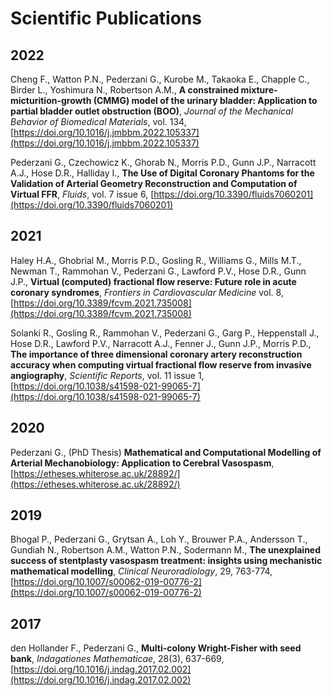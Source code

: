 # Scientific Publications


## 2022

Cheng F., Watton P.N., Pederzani G., Kurobe M., Takaoka E., Chapple C., Birder L., Yoshimura N., Robertson A.M., **A constrained mixture-micturition-growth (CMMG) model of the urinary bladder: Application to partial bladder outlet obstruction (BOO)**, _Journal of the Mechanical Behavior of Biomedical Materials_, vol. 134, [https://doi.org/10.1016/j.jmbbm.2022.105337](https://doi.org/10.1016/j.jmbbm.2022.105337)

Pederzani G., Czechowicz K., Ghorab N., Morris P.D., Gunn J.P., Narracott A.J., Hose D.R., Halliday I., **The Use of Digital Coronary Phantoms for the Validation of Arterial Geometry Reconstruction and Computation of Virtual FFR**, _Fluids_, vol. 7 issue 6, [https://doi.org/10.3390/fluids7060201](https://doi.org/10.3390/fluids7060201)

## 2021

Haley H.A., Ghobrial M., Morris P.D., Gosling R., Williams G., Mills M.T., Newman T., Rammohan V., Pederzani G., Lawford P.V., Hose D.R., Gunn J.P., **Virtual (computed) fractional flow reserve: Future role in acute coronary syndromes**, _Frontiers in Cardiovascular Medicine_ vol. 8, [https://doi.org/10.3389/fcvm.2021.735008](https://doi.org/10.3389/fcvm.2021.735008)

Solanki R., Gosling R., Rammohan V., Pederzani G., Garg P., Heppenstall J., Hose D.R., Lawford P.V., Narracott A.J., Fenner J., Gunn J.P., Morris P.D., **The importance of three dimensional coronary artery reconstruction accuracy when computing virtual fractional flow reserve from invasive angiography**, _Scientific Reports_, vol. 11 issue 1, [https://doi.org/10.1038/s41598-021-99065-7](https://doi.org/10.1038/s41598-021-99065-7)

## 2020

Pederzani G., (PhD Thesis) **Mathematical and Computational Modelling of Arterial Mechanobiology: Application to Cerebral Vasospasm**, [https://etheses.whiterose.ac.uk/28892/](https://etheses.whiterose.ac.uk/28892/)

## 2019

Bhogal P., Pederzani G., Grytsan A., Loh Y., Brouwer P.A., Andersson T., Gundiah N., Robertson A.M., Watton P.N., Sodermann M., **The unexplained success of stentplasty vasospasm treatment: insights using mechanistic mathematical modelling**, _Clinical Neuroradiology_, 29, 763-774, [https://doi.org/10.1007/s00062-019-00776-2](https://doi.org/10.1007/s00062-019-00776-2)

## 2017

den Hollander F., Pederzani G., **Multi-colony Wright-Fisher with seed bank**, _Indagationes Mathematicae_, 28(3), 637-669, [https://doi.org/10.1016/j.indag.2017.02.002](https://doi.org/10.1016/j.indag.2017.02.002)


